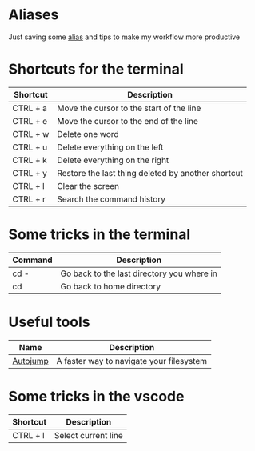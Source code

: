 # Aliases
Just saving some [alias](https://github.com/VSPPedro/aliases/blob/master/aliasmanager.sh) and tips to make my workflow more productive

# Shortcuts for the terminal
| Shortcut | Description                                        |
|----------|----------------------------------------------------|
| CTRL + a | Move the cursor to the start of the line           |
| CTRL + e | Move the cursor to the end of the line             |
| CTRL + w | Delete one word                                    |
| CTRL + u | Delete everything on the left                      |
| CTRL + k | Delete everything on the right                     |
| CTRL + y | Restore the last thing deleted by another shortcut |
| CTRL + l | Clear the screen                                   |
| CTRL + r | Search the command history                         |

# Some tricks in the terminal
| Command | Description                                |
|---------|--------------------------------------------|
| cd -    | Go back to the last directory you where in |
| cd      | Go back to home directory                  |

# Useful tools
| Name                                          | Description                                |
|-----------------------------------------------|--------------------------------------------|
| [Autojump](https://github.com/wting/autojump) | A faster way to navigate your filesystem   |

# Some tricks in the vscode
| Shortcut | Description         |
|----------|---------------------|
| CTRL + l | Select current line |
